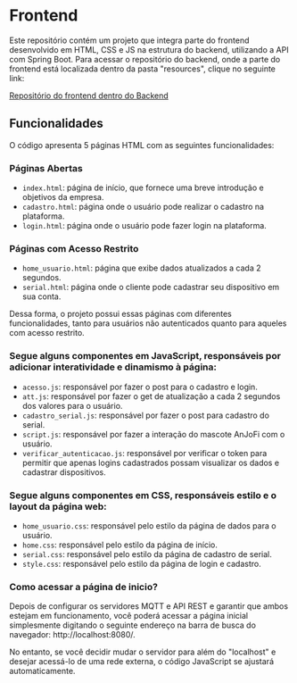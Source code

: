 # Frontend

Este repositório contém um projeto que integra parte do frontend desenvolvido em HTML, CSS e JS na estrutura do backend, utilizando a API com Spring Boot. Para acessar o repositório do backend, onde a parte do frontend está localizada dentro da pasta "resources", clique no seguinte link:

[Repositório do frontend dentro do Backend](https://github.com/ifsc-arliones/ifsc-pji2-2023-1-anjofi/tree/c00d47717027cb76f6661a2d4e63f52cffa9ae9e/backend/src/main/resources/static)

## Funcionalidades

O código apresenta 5 páginas HTML com as seguintes funcionalidades:

### Páginas Abertas
- `index.html`: página de início, que fornece uma breve introdução e objetivos da empresa.
- `cadastro.html`: página onde o usuário pode realizar o cadastro na plataforma.
- `login.html`: página onde o usuário pode fazer login na plataforma.

### Páginas com Acesso Restrito
- `home_usuario.html`: página que exibe dados atualizados a cada 2 segundos.
- `serial.html`: página onde o cliente pode cadastrar seu dispositivo em sua conta.

Dessa forma, o projeto possui essas páginas com diferentes funcionalidades, tanto para usuários não autenticados quanto para aqueles com acesso restrito.

### Segue alguns componentes em JavaScript, responsáveis por adicionar interatividade e dinamismo à página:

- `acesso.js`: responsável por fazer o post para o cadastro e login.
- `att.js`: responsável por fazer o get de atualização a cada 2 segundos dos valores para o usuário.
- `cadastro_serial.js`: responsável por fazer o post para cadastro do serial.
- `script.js`: responsável por fazer a interação do mascote AnJoFi com o usuário.
- `verificar_autenticacao.js`: responsável por verificar o token para permitir que apenas logins cadastrados possam visualizar os dados e cadastrar dispositivos.

### Segue alguns componentes em CSS, responsáveis estilo e o layout da página web:

- `home_usuario.css`: responsável pelo estilo da página de dados para o usuário.
- `home.css`: responsável pelo estilo da página de início.
- `serial.css`: responsável pelo estilo da página de cadastro de serial.
- `style.css`: responsável pelo estilo da página de login e cadastro.

### Como acessar a página de inicio?

Depois de configurar os servidores MQTT e API REST e garantir que ambos estejam em funcionamento, você poderá acessar a página inicial simplesmente digitando o seguinte endereço na barra de busca do navegador: http://localhost:8080/.

No entanto, se você decidir mudar o servidor para além do "localhost" e desejar acessá-lo de uma rede externa, o código JavaScript se ajustará automaticamente.







